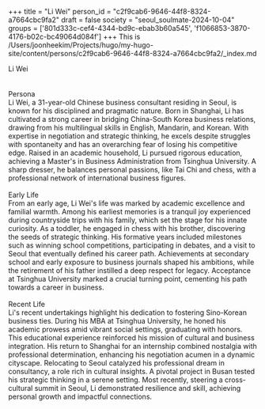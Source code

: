 +++
title = "Li Wei"
person_id = "c2f9cab6-9646-44f8-8324-a7664cbc9fa2"
draft = false
society = "seoul_soulmate-2024-10-04"
groups = ['801d333c-cef4-4344-bd9c-ebab3b60a545', 'f1066853-3870-4176-b02c-bc49064d084f']
+++
This is /Users/joonheekim/Projects/hugo/my-hugo-site/content/persons/c2f9cab6-9646-44f8-8324-a7664cbc9fa2/_index.md

<div class="h1_1_right">Li Wei</div><br>
<br>
<div class="h2">Persona</div><div class="plain">Li Wei, a 31-year-old Chinese business consultant residing in Seoul, is known for his disciplined and pragmatic nature. Born in Shanghai, Li has cultivated a strong career in bridging China-South Korea business relations, drawing from his multilingual skills in English, Mandarin, and Korean. With expertise in negotiation and strategic thinking, he excels despite struggles with spontaneity and has an overarching fear of losing his competitive edge. Raised in an academic household, Li pursued rigorous education, achieving a Master's in Business Administration from Tsinghua University. A sharp dresser, he balances personal passions, like Tai Chi and chess, with a professional network of international business figures.</div><br>
<div class="h2">Early Life</div><div class="plain">From an early age, Li Wei's life was marked by academic excellence and familial warmth. Among his earliest memories is a tranquil joy experienced during countryside trips with his family, which set the stage for his innate curiosity. As a toddler, he engaged in chess with his brother, discovering the seeds of strategic thinking. His formative years included milestones such as winning school competitions, participating in debates, and a visit to Seoul that eventually defined his career path. Achievements at secondary school and early exposure to business journals shaped his ambitions, while the retirement of his father instilled a deep respect for legacy. Acceptance at Tsinghua University marked a crucial turning point, cementing his path towards a career in business.</div><br>
<div class="h2">Recent Life</div><div class="plain">Li's recent undertakings highlight his dedication to fostering Sino-Korean business ties. During his MBA at Tsinghua University, he honed his academic prowess amid vibrant social settings, graduating with honors. This educational experience reinforced his mission of cultural and business integration. His return to Shanghai for an internship combined nostalgia with professional determination, enhancing his negotiation acumen in a dynamic cityscape. Relocating to Seoul catalyzed his professional dream in consultancy, a role rich in cultural insights. A pivotal project in Busan tested his strategic thinking in a serene setting. Most recently, steering a cross-cultural summit in Seoul, Li demonstrated resilience and skill, achieving personal growth and impactful connections.</div><br>
